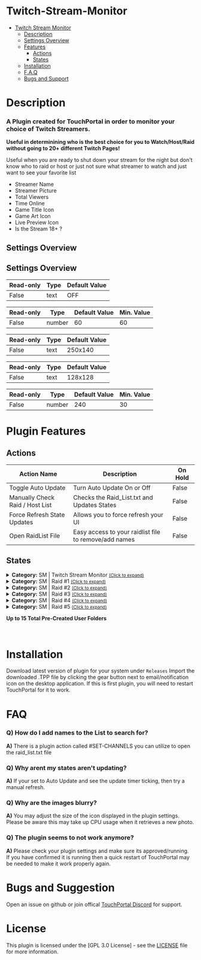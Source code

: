 
# Twitch-Stream-Monitor
- [Twitch Stream Monitor](#Twitch-Stream-Monitor)
  - [Description](#description) 
  - [Settings Overview](#settings-overview)
  - [Features](#features)
    - [Actions](#actions)
    - [States](#states)
  - [Installation](#Installation)
  - [F.A.Q](#FAQ)
  - [Bugs and Support](#bugs-and-suggestion)
  
# Description
### A Plugin created for TouchPortal in order to monitor your choice of Twitch Streamers.

 **Useful in determinining who is the best choice for you to Watch/Host/Raid without going to 20+ different Twitch Pages!**

Useful when you are ready to shut down your stream for the night but don't know who to raid 
or host or just not sure what streamer to watch and just want to see your favorite list

* Streamer Name
* Streamer Picture 
* Total Viewers
* Time Online
* Game Title Icon
* Game Art Icon
* Live Preview Icon
* Is the Stream 18+ ?




## Settings Overview

  
## Settings Overview
| Read-only | Type | Default Value |
| --- | --- | --- |
| False | text | OFF |

| Read-only | Type | Default Value | Min. Value |
| --- | --- | --- | --- |
| False | number | 60 | 60 |

| Read-only | Type | Default Value |
| --- | --- | --- |
| False | text | 250x140 |

| Read-only | Type | Default Value |
| --- | --- | --- |
| False | text | 128x128 |

| Read-only | Type | Default Value | Min. Value |
| --- | --- | --- | --- |
| False | number | 240 | 30 |





# Plugin Features

## Actions

| Action Name | Description | On Hold |
| --- | --- | --- |
| Toggle Auto Update | Turn Auto Update On or Off | False 
| Manually Check Raid / Host List | Checks the Raid_List.txt and Updates States |  False |
| Force Refresh State Updates | Allows you to force refresh your UI  | False |
| Open RaidList File | Easy access to your raidlist file to remove/add names | False



## States
<details id='gitago.tw_stream_monitor.mainstates'><summary><b>Category:</b> SM | Twitch Stream Monitor <small><ins>(Click to expand)</ins></small></summary>


| Id | Description | DefaultValue | parentGroup |
| --- | --- | --- | --- |
| .state.raidcheck.Channels_Online | Total Channels Online | 0 | Un-Checked |   |
| .state.raidcheck.Total_Raid_List | Total Channels from List | 0 |  |   |
| .state.raidcheck.AutoUpdate_Status | Auto Update Status (TRUE/FALSE) | FALSE |  |   |
| .state.raidcheck.AutoUpdate_Switch | Auto Update Switch (ON/OFF) | OFF |  |   |
| .state.raidcheck.AutoUpdate_TIMELEFT | Auto Update Time Left | 0 |  |   |
</details>

<details id='gitago.tw_stream_monitor.Raidcheck_1states'><summary><b>Category:</b> SM | Raid #1 <small><ins>(Click to expand)</ins></small></summary>


| Id | Description | DefaultValue | parentGroup |
| --- | --- | --- | --- |
| .state.raidcheck_1.user_name | Channels User Name | None |
| .state.raidcheck_1.game_name | Game Playing | None | 
| .state.raidcheck_1.is_mature | Is Stream Rated Mature | None |
| .state.raidcheck_1.title | Stream Title | None |
| .state.raidcheck_1.viewer_count | Viewer Count | None | 
| .state.raidcheck_1.livetime | Total Time Live | None |
| .state.raidcheck_1.live_thumb | Live Icon Preview | None |
| .state.raidcheck_1.user_thumb | User Icon Preview | None |
| .state.raidcheck_1.game_thumb | Game Icon Preview | None |
</details>

<details id='gitago.tw_stream_monitor.raidcheck_2states'><summary><b>Category:</b> SM | Raid #2 <small><ins>(Click to expand)</ins></small></summary>


| Id | Description | DefaultValue | parentGroup |
| --- | --- | --- | --- |
| .state.raidcheck_2.user_name | Channels User Name | None |
| .state.raidcheck_2.game_name | Game Playing | None | 
| .state.raidcheck_2.is_mature | Is Stream Rated Mature | None |
| .state.raidcheck_2.title | Stream Title | None |
| .state.raidcheck_2.viewer_count | Viewer Count | None | 
| .state.raidcheck_2.livetime | Total Time Live | None |
| .state.raidcheck_2.live_thumb | Live Icon Preview | None |
| .state.raidcheck_2.user_thumb | User Icon Preview | None |
| .state.raidcheck_2.game_thumb | Game Icon Preview | None |
</details>

<details id='gitago.tw_stream_monitor.raidcheck_3states'><summary><b>Category:</b> SM | Raid #3 <small><ins>(Click to expand)</ins></small></summary>


| Id | Description | DefaultValue | parentGroup |
| --- | --- | --- | --- |
| .state.raidcheck_3.user_name | Channels User Name | None |
| .state.raidcheck_3.game_name | Game Playing | None | 
| .state.raidcheck_3.is_mature | Is Stream Rated Mature | None |
| .state.raidcheck_3.title | Stream Title | None |
| .state.raidcheck_3.viewer_count | Viewer Count | None | 
| .state.raidcheck_3.livetime | Total Time Live | None |
| .state.raidcheck_3.live_thumb | Live Icon Preview | None |
| .state.raidcheck_3.user_thumb | User Icon Preview | None |
| .state.raidcheck_3.game_thumb | Game Icon Preview | None |
</details>

<details id='gitago.tw_stream_monitor.raidcheck_4states'><summary><b>Category:</b> SM | Raid #4 <small><ins>(Click to expand)</ins></small></summary>


| Id | Description | DefaultValue | parentGroup |
| --- | --- | --- | --- |
| .state.raidcheck_4.user_name | Channels User Name | None |
| .state.raidcheck_4.game_name | Game Playing | None | 
| .state.raidcheck_4.is_mature | Is Stream Rated Mature | None |
| .state.raidcheck_4.title | Stream Title | None |
| .state.raidcheck_4.viewer_count | Viewer Count | None | 
| .state.raidcheck_4.livetime | Total Time Live | None |
| .state.raidcheck_4.live_thumb | Live Icon Preview | None |
| .state.raidcheck_4.user_thumb | User Icon Preview | None |
| .state.raidcheck_4.game_thumb | Game Icon Preview | None |
</details>

<details id='gitago.tw_stream_monitor.raidcheck_5states'><summary><b>Category:</b> SM | Raid #5 <small><ins>(Click to expand)</ins></small></summary>


| Id | Description | DefaultValue |
| --- | --- | --- |
| .state.raidcheck_5.user_name | Channels User Name | None |
| .state.raidcheck_5.game_name | Game Playing | None | 
| .state.raidcheck_5.is_mature | Is Stream Rated Mature | None |
| .state.raidcheck_5.title | Stream Title | None |
| .state.raidcheck_5.viewer_count | Viewer Count | None | 
| .state.raidcheck_5.livetime | Total Time Live | None |
| .state.raidcheck_5.live_thumb | Live Icon Preview | None |
| .state.raidcheck_5.user_thumb | User Icon Preview | None |
| .state.raidcheck_5.game_thumb | Game Icon Preview | None |
</details>

**Up to 15 Total Pre-Created User Folders**

<br>

# Installation
Download latest version of plugin for your system under `Releases`
Import the downloaded .TPP file by clicking the gear button next to email/notification icon on the desktop application.
If this is first plugin, you will need to restart TouchPortal for it to work.

# FAQ
  
### **Q)** How do I add names to the List to search for?
**A)** There is a plugin action called #SET-CHANNELS you can utilize to open the raid_list.txt file
 
### **Q)** Why arent my states aren't updating?
**A)** If your set to Auto Update and see the update timer ticking, then try a manual refresh. 
  
### **Q)** Why are the images blurry?
**A)** You may adjust the size of the icon displayed in the plugin settings.<br />
  Please be aware this may take up CPU usage when it retrieves a new photo.
  
### **Q)** The plugin seems to not work anymore?
**A)** Please check your plugin settings and make sure its approved/running.<br />
  If you have confirmed it is running then a quick restart of TouchPortal may be needed to make it work properly again. 
  
  
# Bugs and Suggestion
Open an issue on github or join offical [TouchPortal Discord](https://discord.gg/MgxQb8r) for support.


# License
This plugin is licensed under the [GPL 3.0 License] - see the [LICENSE](LICENSE) file for more information.

